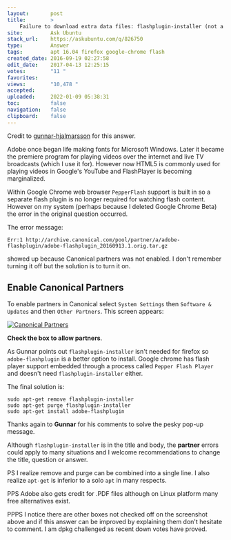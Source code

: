 ```yaml
---
layout:       post
title:        >
    Failure to download extra data files: flashplugin-installer (not a duplicate question)
site:         Ask Ubuntu
stack_url:    https://askubuntu.com/q/826750
type:         Answer
tags:         apt 16.04 firefox google-chrome flash
created_date: 2016-09-19 02:27:58
edit_date:    2017-04-13 12:25:15
votes:        "11 "
favorites:    
views:        "10,478 "
accepted:     
uploaded:     2022-01-09 05:38:31
toc:          false
navigation:   false
clipboard:    false
---
```


Credit to [gunnar-hjalmarsson][1] for this answer.

Adobe once began life making fonts for Microsoft Windows. Later it became the premiere program for playing videos over the internet and live TV broadcasts (which I use it for). However now HTML5 is commonly used for playing videos in Google's YouTube and FlashPlayer is becoming marginalized.

Within Google Chrome web browser `PepperFlash` support is built in so a separate flash plugin is no longer required for watching flash content. However on my system (perhaps because I deleted Google Chrome Beta) the error in the original question occurred.

The error message:

``` 
Err:1 http://archive.canonical.com/pool/partner/a/adobe-flashplugin/adobe-flashplugin_20160913.1.orig.tar.gz

```

showed up because Canonical partners was not enabled. I don't remember turning it off but the solution is to turn it on.

## Enable Canonical Partners


To enable partners in Canonical select `System Settings` then `Software & Updates` and then `Other Partners`. This screen appears:

[![Canonical Partners][2]][2]

**Check the box to allow partners**.

As Gunnar points out `flashplugin-installer` isn't needed for firefox so `adobe-flashplugin` is a better option to install. Google chrome has flash player support embedded through a process called `Pepper Flash Player` and doesn't need `flashplugin-installer` either.

The final solution is:

``` 
sudo apt-get remove flashplugin-installer
sudo apt-get purge flashplugin-installer
sudo apt-get install adobe-flashplugin

```

Thanks again to **Gunnar** for his comments to solve the pesky pop-up message.

Although `flashplugin-installer` is in the title and body, the **partner** errors could apply to many situations and I welcome recommendations to change the title, question or answer.

PS I realize remove and purge can be combined into a single line. I also realize `apt-get` is inferior to a solo `apt` in many respects.

PPS Adobe also gets credit for .PDF files although on Linux platform many free alternatives exist.

PPPS I notice there are other boxes not checked off on the screenshot above and if this answer can be improved by explaining them don't hesitate to comment. I am dpkg challenged as recent down votes have proved.


  [1]: https://askubuntu.com/users/159370/gunnar-hjalmarsson
  [2]: http://i.stack.imgur.com/Bgevc.png
